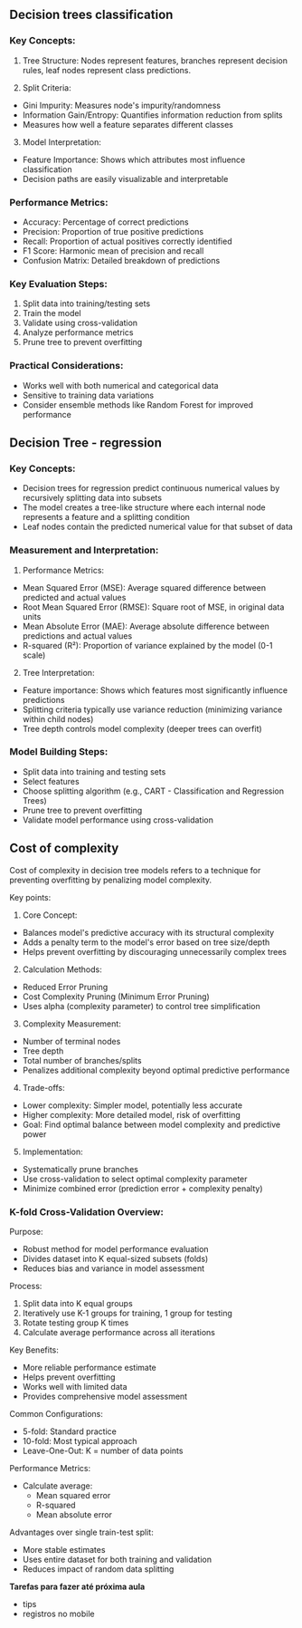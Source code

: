## Decision trees classification

### Key Concepts:
1. Tree Structure: Nodes represent features, branches represent decision rules, leaf nodes represent class predictions.

2. Split Criteria:
- Gini Impurity: Measures node's impurity/randomness
- Information Gain/Entropy: Quantifies information reduction from splits
- Measures how well a feature separates different classes

3. Model Interpretation:
- Feature Importance: Shows which attributes most influence classification
- Decision paths are easily visualizable and interpretable

### Performance Metrics:
- Accuracy: Percentage of correct predictions
- Precision: Proportion of true positive predictions
- Recall: Proportion of actual positives correctly identified
- F1 Score: Harmonic mean of precision and recall
- Confusion Matrix: Detailed breakdown of predictions

### Key Evaluation Steps:
1. Split data into training/testing sets
2. Train the model
3. Validate using cross-validation
4. Analyze performance metrics
5. Prune tree to prevent overfitting

### Practical Considerations:
- Works well with both numerical and categorical data
- Sensitive to training data variations
- Consider ensemble methods like Random Forest for improved performance



## Decision Tree - regression

### Key Concepts:
- Decision trees for regression predict continuous numerical values by recursively splitting data into subsets
- The model creates a tree-like structure where each internal node represents a feature and a splitting condition
- Leaf nodes contain the predicted numerical value for that subset of data

### Measurement and Interpretation:
1. Performance Metrics:
- Mean Squared Error (MSE): Average squared difference between predicted and actual values
- Root Mean Squared Error (RMSE): Square root of MSE, in original data units
- Mean Absolute Error (MAE): Average absolute difference between predictions and actual values
- R-squared (R²): Proportion of variance explained by the model (0-1 scale)

2. Tree Interpretation:
- Feature importance: Shows which features most significantly influence predictions
- Splitting criteria typically use variance reduction (minimizing variance within child nodes)
- Tree depth controls model complexity (deeper trees can overfit)

### Model Building Steps:
- Split data into training and testing sets
- Select features
- Choose splitting algorithm (e.g., CART - Classification and Regression Trees)
- Prune tree to prevent overfitting
- Validate model performance using cross-validation

## Cost of complexity
Cost of complexity in decision tree models refers to a technique for preventing overfitting by penalizing model complexity. 

Key points:

1. Core Concept:
- Balances model's predictive accuracy with its structural complexity
- Adds a penalty term to the model's error based on tree size/depth
- Helps prevent overfitting by discouraging unnecessarily complex trees

2. Calculation Methods:
- Reduced Error Pruning
- Cost Complexity Pruning (Minimum Error Pruning)
- Uses alpha (complexity parameter) to control tree simplification

3. Complexity Measurement:
- Number of terminal nodes
- Tree depth
- Total number of branches/splits
- Penalizes additional complexity beyond optimal predictive performance

4. Trade-offs:
- Lower complexity: Simpler model, potentially less accurate
- Higher complexity: More detailed model, risk of overfitting
- Goal: Find optimal balance between model complexity and predictive power

5. Implementation:
- Systematically prune branches
- Use cross-validation to select optimal complexity parameter
- Minimize combined error (prediction error + complexity penalty)


### K-fold Cross-Validation Overview:

Purpose:
- Robust method for model performance evaluation
- Divides dataset into K equal-sized subsets (folds)
- Reduces bias and variance in model assessment

Process:
1. Split data into K equal groups
2. Iteratively use K-1 groups for training, 1 group for testing
3. Rotate testing group K times
4. Calculate average performance across all iterations

Key Benefits:
- More reliable performance estimate
- Helps prevent overfitting
- Works well with limited data
- Provides comprehensive model assessment

Common Configurations:
- 5-fold: Standard practice
- 10-fold: Most typical approach
- Leave-One-Out: K = number of data points

Performance Metrics:
- Calculate average:
  - Mean squared error
  - R-squared 
  - Mean absolute error

Advantages over single train-test split:
- More stable estimates
- Uses entire dataset for both training and validation
- Reduces impact of random data splitting

**Tarefas para fazer até próxima aula**
- tips
- registros no mobile


